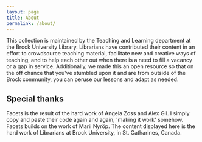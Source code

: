 ```yaml
---
layout: page
title: About
permalink: /about/
---
```


This collection is maintained by the Teaching and Learning department at the Brock University Library. Librarians have contributed their content in an effort to crowdsource teaching material, facilitate new and creative ways of teaching, and to help each other out when there is a need to fill a vacancy or a gap in service. Additionally, we made this an open resource so that on the off chance that you've stumbled upon it and are from outside of the Brock community, you can peruse our lessons and adapt as needed. 

## Special thanks

Facets is the result of the hard work of Angela Zoss and Alex Gil. I simply copy and paste their code again and again, 'making it work' somehow. Facets builds on the work of Marii Nyröp. The content displayed here is the hard work of Librarians at Brock University, in St. Catharines, Canada. 